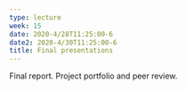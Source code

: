 ```yaml
---
type: lecture
week: 15
date: 2020-4/28T11:25:00-6
date2: 2020-4/30T11:25:00-6
title: Final presentations
---
```

Final report. Project portfolio and peer review.